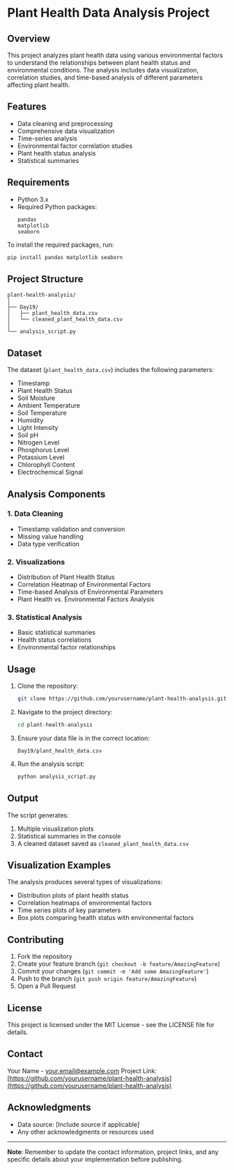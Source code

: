 # Plant Health Data Analysis Project

## Overview
This project analyzes plant health data using various environmental factors to understand the relationships between plant health status and environmental conditions. The analysis includes data visualization, correlation studies, and time-based analysis of different parameters affecting plant health.

## Features
- Data cleaning and preprocessing
- Comprehensive data visualization
- Time-series analysis
- Environmental factor correlation studies
- Plant health status analysis
- Statistical summaries

## Requirements
- Python 3.x
- Required Python packages:
  ```
  pandas
  matplotlib
  seaborn
  ```

To install the required packages, run:
```bash
pip install pandas matplotlib seaborn
```

## Project Structure
```
plant-health-analysis/
│
├── Day19/
│   ├── plant_health_data.csv
│   └── cleaned_plant_health_data.csv
│
└── analysis_script.py
```

## Dataset
The dataset (`plant_health_data.csv`) includes the following parameters:
- Timestamp
- Plant Health Status
- Soil Moisture
- Ambient Temperature
- Soil Temperature
- Humidity
- Light Intensity
- Soil pH
- Nitrogen Level
- Phosphorus Level
- Potassium Level
- Chlorophyll Content
- Electrochemical Signal

## Analysis Components

### 1. Data Cleaning
- Timestamp validation and conversion
- Missing value handling
- Data type verification

### 2. Visualizations
- Distribution of Plant Health Status
- Correlation Heatmap of Environmental Factors
- Time-based Analysis of Environmental Parameters
- Plant Health vs. Environmental Factors Analysis

### 3. Statistical Analysis
- Basic statistical summaries
- Health status correlations
- Environmental factor relationships

## Usage
1. Clone the repository:
   ```bash
   git clone https://github.com/yourusername/plant-health-analysis.git
   ```

2. Navigate to the project directory:
   ```bash
   cd plant-health-analysis
   ```

3. Ensure your data file is in the correct location:
   ```
   Day19/plant_health_data.csv
   ```

4. Run the analysis script:
   ```bash
   python analysis_script.py
   ```

## Output
The script generates:
1. Multiple visualization plots
2. Statistical summaries in the console
3. A cleaned dataset saved as `cleaned_plant_health_data.csv`

## Visualization Examples
The analysis produces several types of visualizations:
- Distribution plots of plant health status
- Correlation heatmaps of environmental factors
- Time series plots of key parameters
- Box plots comparing health status with environmental factors

## Contributing
1. Fork the repository
2. Create your feature branch (`git checkout -b feature/AmazingFeature`)
3. Commit your changes (`git commit -m 'Add some AmazingFeature'`)
4. Push to the branch (`git push origin feature/AmazingFeature`)
5. Open a Pull Request

## License
This project is licensed under the MIT License - see the LICENSE file for details.

## Contact
Your Name - [your.email@example.com](mailto:your.email@example.com)
Project Link: [https://github.com/yourusername/plant-health-analysis](https://github.com/yourusername/plant-health-analysis)

## Acknowledgments
- Data source: [Include source if applicable]
- Any other acknowledgments or resources used

---
**Note**: Remember to update the contact information, project links, and any specific details about your implementation before publishing.
